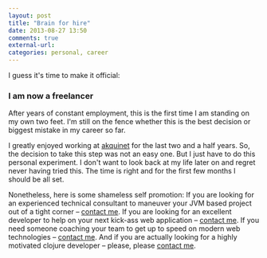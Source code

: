 ```yaml
---
layout: post
title: "Brain for hire"
date: 2013-08-27 13:50
comments: true
external-url: 
categories: personal, career
---
```


I guess it's time to make it official:

### I am now a freelancer

After years of constant employment, this is the first time I
am standing on my own two feet. I'm still on the fence whether this is the
best decision or biggest mistake in my career so far.

I greatly enjoyed working at [akquinet](http://www.spree.de) for the last 
two and a half years. So, the decision to take this step was not an easy
one. But I just have to do this personal experiment. I don't want to
look back at my life later on and regret never having tried this. The
time is right and for the first few months I should be all set.

Nonetheless, here is some shameless self promotion: If you are looking for
an experienced technical consultant to maneuver your JVM based project
out of a tight corner – [contact me]. If you are looking
for an excellent developer to help on your next kick-ass web application – [contact me]. 
If you need someone coaching your team to get up to speed on modern web
technologies – [contact me]. And if you are actually looking for a highly
motivated clojure developer – please, please [contact me].

[contact me]: /about.html#contact
